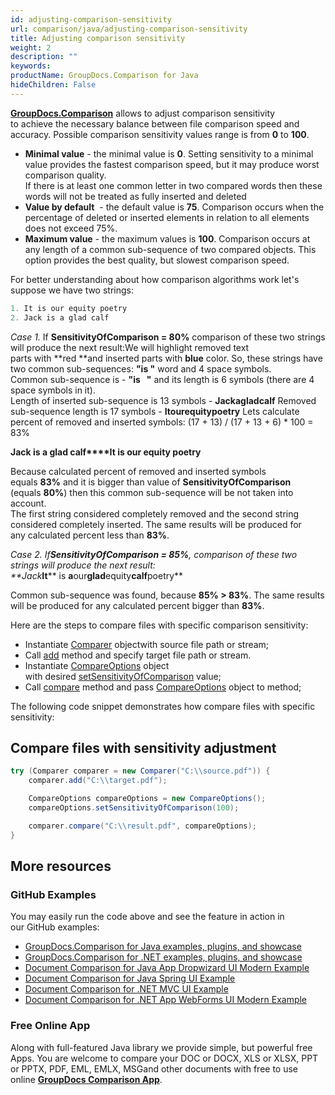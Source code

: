```yaml
---
id: adjusting-comparison-sensitivity
url: comparison/java/adjusting-comparison-sensitivity
title: Adjusting comparison sensitivity
weight: 2
description: ""
keywords: 
productName: GroupDocs.Comparison for Java
hideChildren: False
---
```

**[GroupDocs.Comparison](https://products.groupdocs.com/comparison/java)** allows to adjust comparison sensitivity to achieve the necessary balance between file comparison speed and accuracy. Possible comparison sensitivity values range is from **0** to **100**.

*   **Minimal value** - the minimal value is **0**. Setting sensitivity to a minimal value provides the fastest comparison speed, but it may produce worst comparison quality.  
    If there is at least one common letter in two compared words then these words will not be treated as fully inserted and deleted
*   **Value by default**  - the default value is **75**. Comparison occurs when the percentage of deleted or inserted elements in relation to all elements does not exceed 75%.
*   **Maximum value** - the maximum values is **100**. Comparison occurs at any length of a common sub-sequence of two compared objects. This option provides the best quality, but slowest comparison speed.    

For better understanding about how comparison algorithms work let's suppose we have two strings:

```java
1. It is our equity poetry
2. Jack is a glad calf
```

*Case 1.* If **SensitivityOfComparison = 80%** comparison of these two strings will produce the next result:We will highlight removed text parts with **red **and inserted parts with **blue** color. So, these strings have two common sub-sequences: **"is  "** word and 4 space symbols.  
Common sub-sequence is - **"is   "** and its length is 6 symbols (there are 4 space symbols in it).  
Length of inserted sub-sequence is 13 symbols - **Jackagladcalf** Removed sub-sequence length is 17 symbols - **Itourequitypoetry** Lets calculate percent of removed and inserted symbols: (17 + 13) / (17 + 13 + 6) \* 100 = 83%

**Jack is a glad calf****It is our equity poetry**

Because calculated percent of removed and inserted symbols equals **83%** and it is bigger than value of **SensitivityOfComparison** (equals **80%**) then this common sub-sequence will be not taken into account.  
The first string considered completely removed and the second string considered completely inserted. The same results will be produced for any calculated percent less than **83%**.

*Case 2. *If**SensitivityOfComparison = 85%**, comparison of these two strings will produce the next result:  
**Jack****It**** is ****a****our****glad****equity****calf****poetry**

Common sub-sequence was found, because **85% > 83%**. The same results will be produced for any calculated percent bigger than **83%**.

Here are the steps to compare files with specific comparison sensitivity:

*   Instantiate [Comparer](https://apireference.groupdocs.com/comparison/java/com.groupdocs.comparison/Comparer) objectwith source file path or stream;    
*   Call [add](https://apireference.groupdocs.com/comparison/java/com.groupdocs.comparison/Comparer#add(java.lang.String)) method and specify target file path or stream.    
*   Instantiate [CompareOptions](https://apireference.groupdocs.com/comparison/java/com.groupdocs.comparison.options/CompareOptions) object with desired [setSensitivityOfComparison](https://apireference.groupdocs.com/comparison/java/com.groupdocs.comparison.options/CompareOptions#getSensitivityOfComparison()) value;    
*   Call [compare](https://apireference.groupdocs.com/comparison/java/com.groupdocs.comparison/Comparer#compare(java.lang.String,%20com.groupdocs.comparison.options.CompareOptions)) method and pass [CompareOptions](https://apireference.groupdocs.com/comparison/java/com.groupdocs.comparison.options/CompareOptions) object to method;
    

The following code snippet demonstrates how compare files with specific sensitivity: 

## Compare files with sensitivity adjustment

```java
try (Comparer comparer = new Comparer("C:\\source.pdf")) {
    comparer.add("C:\\target.pdf");

    CompareOptions compareOptions = new CompareOptions();
    compareOptions.setSensitivityOfComparison(100);

    comparer.compare("C:\\result.pdf", compareOptions);
}
```

## More resources

### GitHub Examples
You may easily run the code above and see the feature in action in our GitHub examples:

*   [GroupDocs.Comparison for Java examples, plugins, and showcase](https://github.com/groupdocs-comparison/GroupDocs.Comparison-for-Java)
*   [GroupDocs.Comparison for .NET examples, plugins, and showcase](https://github.com/groupdocs-comparison/GroupDocs.Comparison-for-.NET)
*   [Document Comparison for Java App Dropwizard UI Modern Example](https://github.com/groupdocs-comparison/GroupDocs.Comparison-for-Java-Dropwizard)    
*   [Document Comparison for Java Spring UI Example](https://github.com/groupdocs-comparison/GroupDocs.Comparison-for-Java-Spring)    
*   [Document Comparison for .NET MVC UI Example](https://github.com/groupdocs-comparison/GroupDocs.Comparison-for-.NET-MVC)    
*   [Document Comparison for .NET App WebForms UI Modern Example](https://github.com/groupdocs-comparison/GroupDocs.Comparison-for-.NET-WebForms)
    

### Free Online App
Along with full-featured Java library we provide simple, but powerful free Apps.
You are welcome to compare your DOC or DOCX, XLS or XLSX, PPT or PPTX, PDF, EML, EMLX, MSGand other documents with free to use online **[GroupDocs Comparison App](https://products.groupdocs.app/comparison)**.
